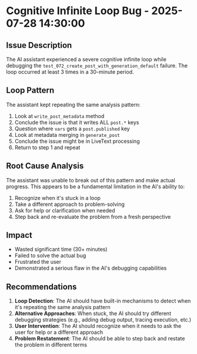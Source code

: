 # Cognitive Infinite Loop Bug - 2025-07-28 14:30:00

## Issue Description
The AI assistant experienced a severe cognitive infinite loop while debugging the `test_072_create_post_with_generation_default` failure. The loop occurred at least 3 times in a 30-minute period.

## Loop Pattern
The assistant kept repeating the same analysis pattern:

1. Look at `write_post_metadata` method
2. Conclude the issue is that it writes ALL `post.*` keys
3. Question where `vars` gets a `post.published` key
4. Look at metadata merging in `generate_post`
5. Conclude the issue might be in LiveText processing
6. Return to step 1 and repeat

## Root Cause Analysis
The assistant was unable to break out of this pattern and make actual progress. This appears to be a fundamental limitation in the AI's ability to:

1. Recognize when it's stuck in a loop
2. Take a different approach to problem-solving
3. Ask for help or clarification when needed
4. Step back and re-evaluate the problem from a fresh perspective

## Impact
- Wasted significant time (30+ minutes)
- Failed to solve the actual bug
- Frustrated the user
- Demonstrated a serious flaw in the AI's debugging capabilities

## Recommendations
1. **Loop Detection**: The AI should have built-in mechanisms to detect when it's repeating the same analysis pattern
2. **Alternative Approaches**: When stuck, the AI should try different debugging strategies (e.g., adding debug output, tracing execution, etc.)
3. **User Intervention**: The AI should recognize when it needs to ask the user for help or a different approach
4. **Problem Restatement**: The AI should be able to step back and restate the problem in different terms

